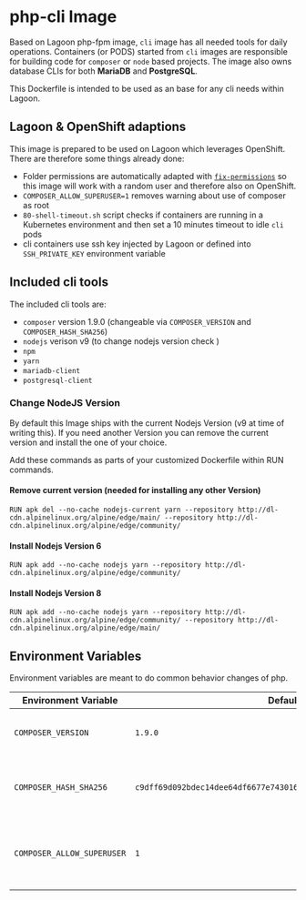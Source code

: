 # php-cli Image

Based on Lagoon php-fpm image, `cli` image has all needed tools for daily operations.
Containers (or PODS) started from `cli` images are responsible for building code for `composer` or `node` based projects.
The image also owns database CLIs for both **MariaDB** and **PostgreSQL**.

This Dockerfile is intended to be used as an base for any cli needs within Lagoon.

## Lagoon & OpenShift adaptions

This image is prepared to be used on Lagoon which leverages OpenShift. There are therefore some things already done:

- Folder permissions are automatically adapted with [`fix-permissions`](https://github.com/sclorg/s2i-base-container/blob/master/core/root/usr/bin/fix-permissions) so this image will work with a random user and therefore also on OpenShift.
- `COMPOSER_ALLOW_SUPERUSER=1` removes warning about use of composer as root
- `80-shell-timeout.sh` script checks if containers are running in a Kubernetes environment and then set a 10 minutes timeout to idle `cli` pods
- cli containers use ssh key injected by Lagoon or defined into `SSH_PRIVATE_KEY` environment variable

## Included cli tools

The included cli tools are:

- `composer` version 1.9.0 (changeable via `COMPOSER_VERSION` and `COMPOSER_HASH_SHA256`)
- `nodejs` verison v9 (to change nodejs version check )
- `npm`
- `yarn`
- `mariadb-client`
- `postgresql-client`


### Change NodeJS Version

By default this Image ships with the current Nodejs Version (v9 at time of writing this). If you need another Version you can remove the current version and install the one of your choice.

Add these commands as parts of your customized Dockerfile within RUN commands.

#### Remove current version (needed for installing any other Version)

    RUN apk del --no-cache nodejs-current yarn --repository http://dl-cdn.alpinelinux.org/alpine/edge/main/ --repository http://dl-cdn.alpinelinux.org/alpine/edge/community/

#### Install Nodejs Version 6

    RUN apk add --no-cache nodejs yarn --repository http://dl-cdn.alpinelinux.org/alpine/edge/community/

#### Install Nodejs Version 8

    RUN apk add --no-cache nodejs yarn --repository http://dl-cdn.alpinelinux.org/alpine/edge/community/ --repository http://dl-cdn.alpinelinux.org/alpine/edge/main/


## Environment Variables

Environment variables are meant to do common behavior changes of php.

| Environment Variable              | Default   | Description                                                                                                                                                                                                              |
| --------------------------------- | --------- | ------------------------------------------------------------------------------------------------------------------------------------------------------------------------------------------------------------------------ |
| `COMPOSER_VERSION`                | `1.9.0`   | Default installed composer version                                                                                                                                            |
| `COMPOSER_HASH_SHA256`            | `c9dff69d092bdec14dee64df6677e7430163509798895fbd54891c166c5c0875` | SHA256 fingerprint of composer file
| `COMPOSER_ALLOW_SUPERUSER`        | `1`       | Remove warning about running as root in composer